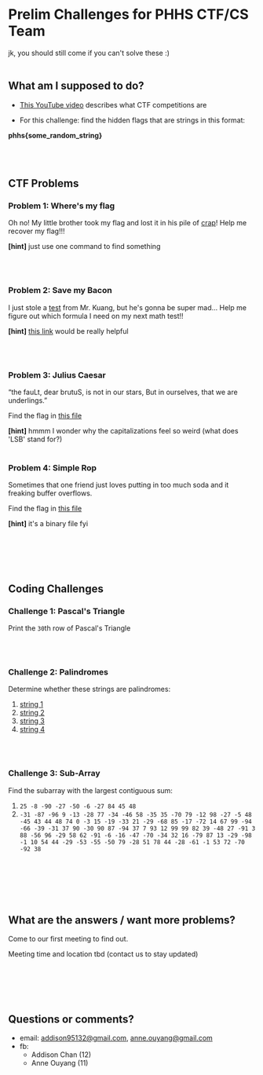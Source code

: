 # Prelim Challenges for PHHS CTF/CS Team

jk, you should still come if you can't solve these :)
<br><br>



## What am I supposed to do?

- [This YouTube video](https://www.youtube.com/watch?v=8ev9ZX9J45A&feature=youtu.be) describes what CTF competitions are


- For this challenge: find the hidden flags that are strings in this format:

**phhs{some_random_string}**

<br><br>



## CTF Problems

### Problem 1: Where's my flag

Oh no! My little brother took my flag and lost it in his pile of [crap](wheresmyflag/wheresmyflag)! Help me recover my flag!!!

**[hint]** just use one command to find something

<br><br>



### Problem 2: Save my Bacon

I just stole a [test](leaked-exam/tf-answers.txt) from Mr. Kuang, but he's gonna be super mad... Help me figure out which formula I need on my next math test!!

**[hint]** [this link](https://en.wikipedia.org/wiki/Bacon%27s_cipher) would be really helpful

<br><br>



### Problem 3: Julius Caesar

“the fauLt, dear brutuS, is not in our stars, But in ourselves, that we are underlings.”

Find the flag in [this file](julius-caesar/Vincenzo_Camuccini_-_La_morte_di_Cesare.png)

**[hint]** hmmm I wonder why the capitalizations feel so weird (what does 'LSB' stand for?)
<br><br>



### Problem 4: Simple Rop

Sometimes that one friend just loves putting in too much soda and it freaking buffer overflows.

Find the flag in [this file](simplerop/simplerop)

**[hint]** it's a binary file fyi

<br><br>
<br><br>



## Coding Challenges

### Challenge 1: Pascal's Triangle

Print the `30`th row of Pascal's Triangle

<br><br>



### Challenge 2: Palindromes

Determine whether these strings are palindromes:

1. [string 1](palindrome/in1.txt)
2. [string 2](palindrome/in2.txt)
3. [string 3](palindrome/in3.txt)
4. [string 4](palindrome/in4.txt)

<br><br>



### Challenge 3: Sub-Array

Find the subarray with the largest contiguous sum:

1. `25 -8 -90 -27 -50 -6 -27 84 45 48`
2. `-31 -87 -96 9 -13 -28 77 -34 -46 58 -35 35 -70 79 -12 98 -27 -5 48 -45 43 44 48 74 0 -3 15 -19 -33 21 -29 -68 85 -17 -72 14 67 99 -94 -66 -39 -31 37 90 -30 90 87 -94 37 7 93 12 99 99 82 39 -48 27 -91 3 88 -56 96 -29 58 62 -91 -6 -16 -47 -70 -34 32 16 -79 87 13 -29 -98 -1 10 54 44 -29 -53 -55 -50 79 -28 51 78 44 -28 -61 -1 53 72 -70 -92 38`

<br><br>

<br><br>




## What are the answers / want more problems?

Come to our first meeting to find out.

Meeting time and location tbd (contact us to stay updated)

<br><br>
<br><br>




## Questions or comments?
- email: addison95132@gmail.com, anne.ouyang@gmail.com
- fb:
  - Addison Chan (12)
  - Anne Ouyang (11)
